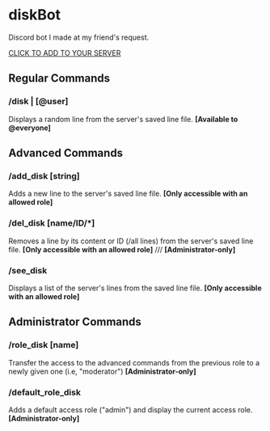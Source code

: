 # **diskBot**


Discord bot I made at my friend's request.

[CLICK TO ADD TO YOUR SERVER](https://discord.com/oauth2/authorize?client_id=1306356201017184298)


## Regular Commands

### /disk | [@user]
Displays a random line from the server's saved line file.
**[Available to @everyone]**

## Advanced Commands

### /add_disk [string]
Adds a new line to the server's saved line file.
**[Only accessible with an allowed role]**

### /del_disk [name/ID/*]
Removes a line by its content or ID (/all lines) from the server's saved line file.
**[Only accessible with an allowed role]** /// **[Administrator-only]**

### /see_disk
Displays a list of the server's lines from the saved line file.
**[Only accessible with an allowed role]**

## Administrator Commands

### /role_disk [name]
Transfer the access to the advanced commands from the previous role to a newly given one (i.e, "moderator")
**[Administrator-only]**

### /default_role_disk
Adds a default access role ("admin") and display the current access role.
**[Administrator-only]**
